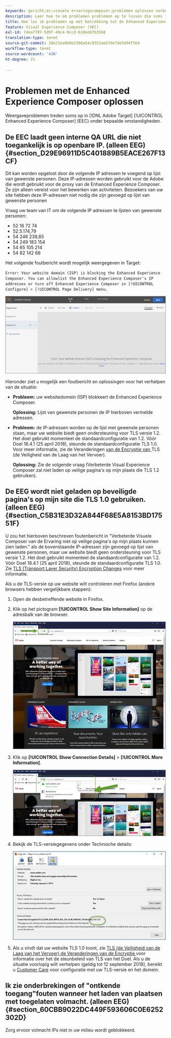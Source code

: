 ```yaml
---
keywords: gericht;ec;visuele ervaringscomposer;problemen oplossen verbeterde ervaringscomposer;het oplossen van problemen
description: Leer hoe te om problemen problemen op te lossen die soms in Adobe [!DNL Target] Verbeterde Composer van de Ervaring (EEC) onder bepaalde voorwaarden voorkomen.
title: Hoe los ik problemen op met betrekking tot de Enhanced Experience Composer?
feature: Visual Experience Composer (VEC)
exl-id: 7dea7707-5d9f-49c4-9ccd-618eeb7b3568
translation-type: tm+mt
source-git-commit: 28e21ea0b0e2306a54c9353ae57de7de5d94f564
workflow-type: tm+mt
source-wordcount: '430'
ht-degree: 1%

---
```


# Problemen met de Enhanced Experience Composer oplossen

Weergaveproblemen treden soms op in [!DNL Adobe Target] [!UICONTROL Enhanced Experience Composer] (EEC) onder bepaalde omstandigheden.

## De EEC laadt geen interne QA URL die niet toegankelijk is op openbare IP. (alleen EEG) {#section_D29E96911D5C401889B5EACE267F13CF}

Dit kan worden opgelost door de volgende IP adressen te voegend op lijst van gewenste personen. Deze IP-adressen worden gebruikt voor de Adobe die wordt gebruikt voor de proxy van de Enhanced Experience Composer. Ze zijn alleen vereist voor het bewerken van activiteiten. Bezoekers van uw site hebben deze IP-adressen niet nodig die zijn gevoegd op lijst van gewenste personen

Vraag uw team van IT om de volgende IP adressen te lijsten van gewenste personen:

* 52 16 72 74
* 52.5.174,79
* 54 246 238,65
* 54 249 183 154
* 54 65 105 214
* 54 82 142 68

Het volgende foutbericht wordt mogelijk weergegeven in Target:

`Error: Your website domain (ISP) is blocking the Enhanced Experience Composer. You can allowlist the Enhanced Experience Composer's IP addresses or turn off Enhanced Experience Composer in [!UICONTROL Configure] > [!UICONTROL Page Delivery] menu.`

![](assets/EEC_error.png)

Hieronder ziet u mogelijk een foutbericht en oplossingen voor het verhelpen van de situatie:

* **Probleem:** uw websitedomein (ISP) blokkeert de Enhanced Experience Composer.

   **Oplossing:** Lijst van gewenste personen de IP hierboven vermelde adressen.

* **Probleem:** de IP-adressen worden op de lijst met gewenste personen staan, maar uw website biedt geen ondersteuning voor TLS versie 1.2. Het doel gebruikt momenteel de standaardconfiguratie van 1.2. Vóór Doel 18.4.1 (25 april 2018), steunde de standaardconfiguratie TLS 1.0. Voor meer informatie, zie de Veranderingen [ van de Encryptie van ](/help/c-implementing-target/c-considerations-before-you-implement-target/tls-transport-layer-security-encryption.md#concept_CC1001E9D3AE4BABAF90B8311B0A6451)TLS (de Veiligheid van de Laag van het Vervoer).

   **Oplossing:** Zie de volgende vraag (Verbeterde Visual Experience Composer zal niet laden op veilige pagina&#39;s op mijn plaats die TLS 1.2 gebruiken).

## De EEG wordt niet geladen op beveiligde pagina&#39;s op mijn site die TLS 1.0 gebruiken. (alleen EEG) {#section_C5B31E3D32A844F68E5A8153BD17551F}

U zou het hierboven beschreven foutenbericht in &quot;Verbeterde Visuele Composer van de Ervaring niet op veilige pagina&#39;s op mijn plaats kunnen zien laden.&quot; als de bovenstaande IP-adressen zijn gevoegd op lijst van gewenste personen, maar uw website biedt geen ondersteuning voor TLS versie 1.2. Het doel gebruikt momenteel de standaardconfiguratie van 1.2. Vóór Doel 18.4.1 (25 april 2018), steunde de standaardconfiguratie TLS 1.0. Zie [TLS (Transport Layer Security) Encryption Changes](/help/c-implementing-target/c-considerations-before-you-implement-target/tls-transport-layer-security-encryption.md#concept_CC1001E9D3AE4BABAF90B8311B0A6451) voor meer informatie.

Als u de TLS-versie op uw website wilt controleren met Firefox (andere browsers hebben vergelijkbare stappen):

1. Open de desbetreffende website in Firefox.
1. Klik op het pictogram **[!UICONTROL Show Site Information]** op de adresbalk van de browser.

   ![](assets/firefox_more_info.png)

1. Klik op **[!UICONTROL Show Connection Details]** > **[!UICONTROL More Information]**.

   ![](assets/firefox_more_info_2.png)

1. Bekijk de TLS-versiegegevens onder Technische details:

   ![](assets/firefox_more_info_3.png)

1. Als u vindt dat uw website TLS 1.0 toont, zie [TLS (de Veiligheid van de Laag van het Vervoer) de Veranderingen van de Encryptie ](/help/c-implementing-target/c-considerations-before-you-implement-target/tls-transport-layer-security-encryption.md#concept_CC1001E9D3AE4BABAF90B8311B0A6451) voor informatie over het de steunbeleid van TLS van het Doel. Als u de situatie voorlopig wilt verhelpen (geldig tot 12 september 2018), bereikt u [Customer Care](/help/cmp-resources-and-contact-information.md#reference_ACA3391A00EF467B87930A450050077C) voor configuratie met uw TLS-versie en het domein.

## Ik zie onderbrekingen of &quot;ontkende toegang&quot;fouten wanneer het laden van plaatsen met toegelaten volmacht. (alleen EEG) {#section_60CBB9022DC449F593606C0E6252302D}

Zorg ervoor volmacht IPs niet in uw milieu wordt geblokkeerd.
